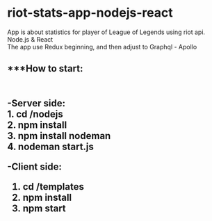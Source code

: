 # riot-stats-app-nodejs-react
App is about statistics for player of League of Legends using riot api. Node.js &amp; React <br>
The app use Redux beginning, and then adjust to Graphql - Apollo 

<h2>***How to start: <h2> <br>
-Server side: <br>
1. cd /nodejs <br>
2. npm install <br>
3. npm install nodeman <br>
4. nodeman start.js <br>

-Client side: <br>
1. cd /templates <br>
2. npm install <br>
3. npm start <br>
